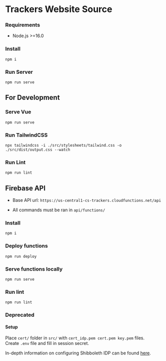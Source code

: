 
# Trackers Website Source

### Requirements

- Node.js >=16.0

### Install

```cli
npm i
```

### Run Server

```cli
npm run serve
```

## For Development

### Serve Vue

```cli
npm run serve
```

### Run TailwindCSS

```cli
npx tailwindcss -i ./src/stylesheets/tailwind.css -o ./src/dist/output.css --watch
```

### Run Lint

```cli
npm run lint
```

## Firebase API

- Base API url: `https://us-central1-cs-trackers.cloudfunctions.net/api`

- All commands must be ran in `api/functions/`

### Install

```cli
npm i
```

### Deploy functions

```cli
npm run deploy
```

### Serve functions locally

```cli
npm run serve
```

### Run lint

```cli
npm run lint
```

### Deprecated

#### Setup

Place `cert/` folder in `src/` with `cert_idp.pem cert.pem key.pem` files.  
Create `.env` file and fill in session secret.

In-depth information on configuring Shibboleth IDP can be found [here](https://github.com/ritstudentgovernment/passport-saml-example/blob/master/README.md).
